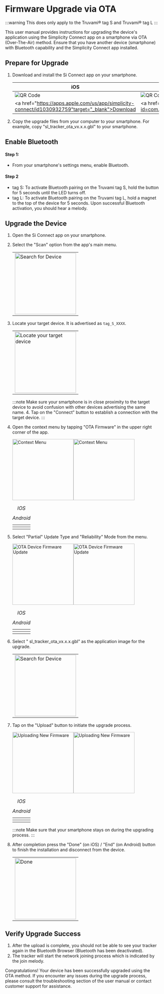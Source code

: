 # Firmware Upgrade via OTA

:::warning
This does only apply to the Truvami® tag S and Truvami® tag L
:::

This user manual provides instructions for upgrading the device's application using the Simplicity Connect app on a smartphone via OTA (Over-The-Air) method. Ensure that you have another device (smartphone) with Bluetooth capability and the Simplicity Connect app installed.

## Prepare for Upgrade

1. Download and install the Si Connect app on your smartphone. <table><thead><tr><th>iOS</th><th>Android</th></tr></thead><tbody><tr><td><img src="/img/fw-upgrade/appstore.png" alt="QR Code" /></td><td><img src="/img/fw-upgrade/playstore.png" alt="QR Code" /></td></tr><tr><td><a href="https://apps.apple.com/us/app/simplicity-connect/id1030932759"target="_blank">Download</a></td><td><a href="https://play.google.com/store/apps/details?id=com.siliconlabs.bledemo&hl=en"target="_blank">Download</a></td></tr></tbody></table>
2. Copy the upgrade files from your computer to your smartphone. For example, copy "sl_tracker_ota_vx.x.x.gbl" to your smartphone.

## Enable Bluetooth

#### Step 1: 
  - From your smartphone's settings menu, enable Bluetooth.
#### Step 2
  - tag S: To activate Bluetooth pairing on the Truvami tag S, hold the button for 5 seconds until the LED turns off.
  - tag L: To activate Bluetooth pairing on the Truvami tag L, hold a magnet to the top of the device for 5 seconds. 
Upon successful Bluetooth activation, you should hear a melody.


## Upgrade the Device

1. Open the Si Connect app on your smartphone.
2. Select the "Scan" option from the app's main menu.
    <table><tbody><tr><td><img src="/img/fw-upgrade/ios_search-for-device.webp" alt="Search for Device" width="200" /></td></tr></tbody></table>

3. Locate your target device. It is advertised as `tag_S_XXXX`.
    <table><tbody><tr><td><img src="/img/fw-upgrade/and_target_device.webp" alt="Locate your target device" width="200"/></td></tr></tbody></table>

    :::note
    Make sure your smartphone is in close proximity to the target device to avoid confusion with other devices advertising the same name. 4. Tap on the "Connect" button to establish a connection with the target device.
    :::

4. Open the context menu by tapping "OTA Firmware" in the upper right corner of the app.
    <table><tbody><tr><td><caption><em>IOS</em></caption><img src="/img/fw-upgrade/ios_tag_s_detail.webp" alt="Context Menu" width="200" /></td><td><caption><em>Android</em></caption><img src="/img/fw-upgrade/and_tag_s_detail.webp" alt="Context Menu" width="200" /></td></tr></tbody></table>

5. Select "Partial" Update Type and "Reliability" Mode from the menu.
    <table><tbody><tr><td><caption><em>IOS</em></caption><img src="/img/fw-upgrade/ios_device_firmware_update.webp" alt="OTA Device Firmware Update" width="200" /></td><td><caption><em>Android</em></caption><img src="/img/fw-upgrade/and_device_firmware_update.webp" alt="OTA Device Firmware Update" width="200" /></td></tr></tbody></table>

6. Select " sl_tracker_ota_vx.x.x.gbl" as the application image for the upgrade.
    <table><tbody><tr><td><img src="/img/fw-upgrade/and_firmware_selected.webp" alt="Search for Device" width="200" /></td></tr></tbody></table>


7. Tap on the "Upload" button to initiate the upgrade process.
    <table><tbody><tr><td><caption><em>IOS</em></caption><img src="/img/fw-upgrade/ios_update_process.webp" alt="Uploading New Firmware" width="200" /></td><td><caption><em>Android</em></caption><img src="/img/fw-upgrade/and_upload_process.webp" alt="Uploading New Firmware" width="200" /></td></tr></tbody></table>

   :::note
   Make sure that your smartphone stays on during the upgrading process.
   :::

8. After completion press the "Done" (on iOS) / "End" (on Android) button to finish the installation and disconnect from the device.
    <table><tbody><tr><td><img src="/img/fw-upgrade/ios_update_complete.webp" alt="Done" width="200"/></td></tr></tbody></table>

## Verify Upgrade Success

1. After the upload is complete, you should not be able to see your tracker again in the Bluetooth Browser (Bluetooth has been deactivated).
2. The tracker will start the network joining process which is indicated by the join melody.

Congratulations! Your device has been successfully upgraded using the OTA method. If you encounter any issues during the upgrade process, please consult the troubleshooting section of the user manual or contact customer support for assistance.

